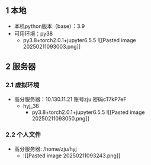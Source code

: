 
## 1 本地

- 本机python版本（base）：3.9
- 可用环境：py38
	- py3.8+torch2.0.1+jupyter6.5.5
![[Pasted image 20250211093003.png]]

## 2 服务器
### 2.1 虚拟环境
- 高分服务器：10.130.11.21 账号zju 密码cT7kP7eF
	- hyj_38
		- py3.8+torch2.0.1+jupyter6.5.5
			 ![[Pasted image 20250211093050.png]]

### 2.2 个人文件
- 高分服务器: /home/zju/hyj
	- ![[Pasted image 20250211093243.png]]